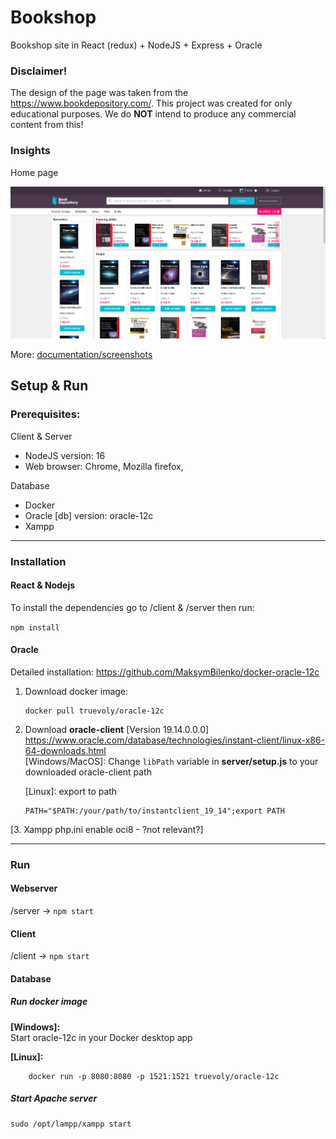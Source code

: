 # Bookshop

Bookshop site in React (redux) + NodeJS + Express + Oracle

### Disclaimer!

The design of the page was taken from the https://www.bookdepository.com/. This project was created for only educational purposes. We do **NOT** intend to produce any commercial content from this!

### Insights

Home page

<img src="./documentation/screenshots/Home.png">

More: [documentation/screenshots](https://github.com/LeventeWolf/Bookshop/tree/master/documentation/screenshots)


## Setup & Run

### Prerequisites:
Client & Server
- NodeJS version: 16
- Web browser: Chrome, Mozilla firefox,

Database
- Docker
- Oracle [db] version: oracle-12c
- Xampp

<hr>

### Installation

#### React & Nodejs
To install the dependencies go to /client & /server then run: <br>

`npm install`

#### Oracle

Detailed installation: https://github.com/MaksymBilenko/docker-oracle-12c

1. Download docker image:  <br>
    ```
    docker pull truevoly/oracle-12c
    ```

2. Download **oracle-client** [Version 19.14.0.0.0] <br>
    https://www.oracle.com/database/technologies/instant-client/linux-x86-64-downloads.html <br>
    [Windows/MacOS]: Change `libPath` variable in **server/setup.js** to your downloaded oracle-client path

    [Linux]: export to path 
    ```
    PATH="$PATH:/your/path/to/instantclient_19_14";export PATH
    ```
[3. Xampp php.ini enable oci8 - ?not relevant?]
 
<hr>

### Run

#### Webserver

/server -> `npm start`

#### Client

/client -> `npm start`

#### Database

##### Run docker image
**[Windows]:** <br> 
Start oracle-12c in your Docker desktop app

**[Linux]:** 
```
    docker run -p 8080:8080 -p 1521:1521 truevoly/oracle-12c
```

##### Start Apache server
```
sudo /opt/lampp/xampp start
```

